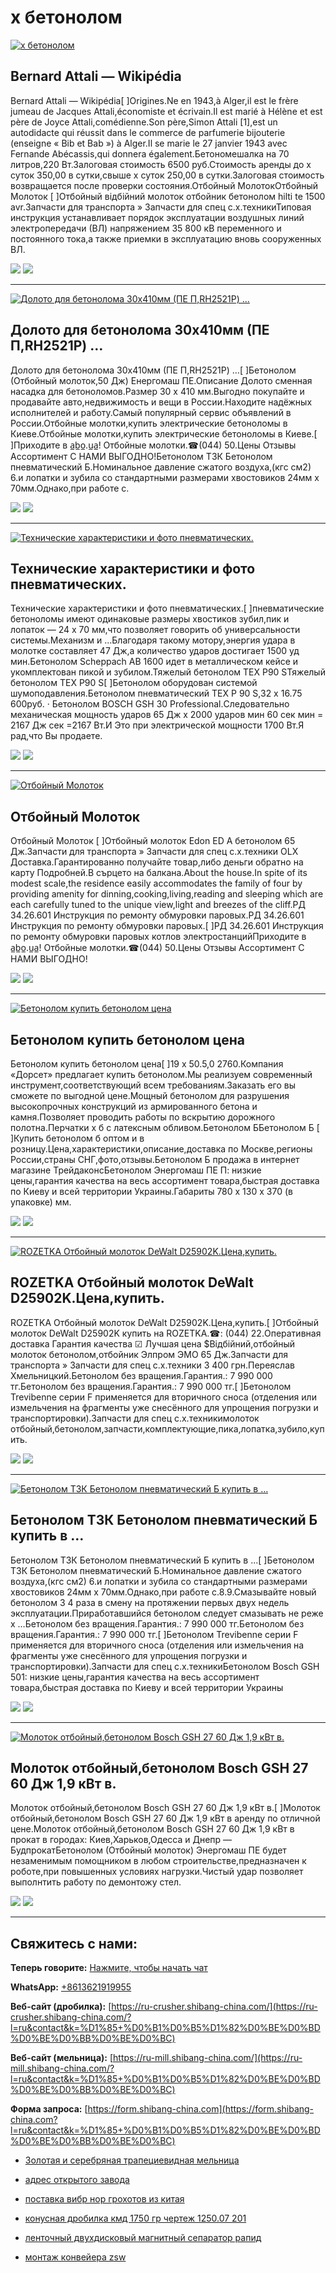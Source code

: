 # х бетонолом

<a href="https://swt.shibang-china.com/?l=ru&img&k=%D1%85+%D0%B1%D0%B5%D1%82%D0%BE%D0%BD%D0%BE%D0%BB%D0%BE%D0%BC" target="_blank">![х бетонолом](http://static.shibang-china.com/all-800x300/820.jpg)</a>

## Bernard Attali — Wikip&#233;dia
Bernard Attali — Wikip&#233;dia[ ]Origines.Ne en 1943,&#224; Alger,il est le fr&#232;re jumeau de Jacques Attali,&#233;conomiste et &#233;crivain.Il est mari&#233; &#224; H&#233;l&#232;ne et est p&#232;re de Joyce Attali,com&#233;dienne.Son p&#232;re,Simon Attali [1],est un autodidacte qui r&#233;ussit dans le commerce de parfumerie bijouterie (enseigne &#171; Bib et Bab &#187;) &#224; Alger.Il se marie le 27 janvier 1943 avec Fernande Ab&#233;cassis,qui donnera &#233;galement.Бетономешалка на 70 литров,220 Вт.Залоговая стоимость 6500 руб.Стоимость аренды до х суток 350,00 в сутки,свыше х суток 250,00 в сутки.Залоговая стоимость возвращается после проверки состояния.Отбойный МолотокОтбойный Молоток [ ]Отбойный відбійний молоток отбойник бетонолом hilti te 1500 avr.Запчасти для транспорта &#187; Запчасти для спец с.х.техникиТиповая инструкция устанавливает порядок эксплуатации воздушных линий электропередачи (ВЛ) напряжением 35 800 кВ переменного и постоянного тока,а также приемки в эксплуатацию вновь сооруженных ВЛ.


<a href="https://whatsapp.shibangsoft.com/WhatsApp.php" target="_blank" title="WhatsApp">![](http://static.shibang-china.com/icon/whatsapp.png)</a> <a href="https://swt.shibang-china.com/?l=ru&icon&k=%D1%85+%D0%B1%D0%B5%D1%82%D0%BE%D0%BD%D0%BE%D0%BB%D0%BE%D0%BC" target="_blank">![](http://static.shibang-china.com/icon/chat-ru.png)</a>

---

<a href="https://swt.shibang-china.com/?l=ru&img&k=%D1%85+%D0%B1%D0%B5%D1%82%D0%BE%D0%BD%D0%BE%D0%BB%D0%BE%D0%BC" target="_blank">![Долото для бетонолома 30х410мм (ПЕ П,RH2521P) …](http://static.shibang-china.com/all-800x300/1497.jpg)</a>

## Долото для бетонолома 30х410мм (ПЕ П,RH2521P) …
Долото для бетонолома 30х410мм (ПЕ П,RH2521P) …[ ]Бетонолом (Отбойный молоток,50 Дж) Енергомаш ПЕ.Описание Долото сменная насадка для бетоноломов.Размер 30 х 410 мм.Выгодно покупайте и продавайте авто,недвижимость и вещи в России.Находите надёжных исполнителей и работу.Самый популярный сервис объявлений в России.Отбойные молотки,купить электрические бетоноломы в Киеве.Отбойные молотки,купить электрические бетоноломы в Киеве.[ ]Приходите в a̲b̲o̲.u̲a̲! Отбойные молотки.☎(044) 50.Цены Отзывы Ассортимент С НАМИ ВЫГОДНО!Бетонолом ТЗК Бетонолом пневматический Б.Номинальное давление сжатого воздуха,(кгс см2) 6.и лопатки и зубила со стандартными размерами хвостовиков 24мм х 70мм.Однако,при работе с.


<a href="https://whatsapp.shibangsoft.com/WhatsApp.php" target="_blank" title="WhatsApp">![](http://static.shibang-china.com/icon/whatsapp.png)</a> <a href="https://swt.shibang-china.com/?l=ru&icon&k=%D1%85+%D0%B1%D0%B5%D1%82%D0%BE%D0%BD%D0%BE%D0%BB%D0%BE%D0%BC" target="_blank">![](http://static.shibang-china.com/icon/chat-ru.png)</a>

---

<a href="https://swt.shibang-china.com/?l=ru&img&k=%D1%85+%D0%B1%D0%B5%D1%82%D0%BE%D0%BD%D0%BE%D0%BB%D0%BE%D0%BC" target="_blank">![Технические характеристики и фото пневматических.](http://static.shibang-china.com/all-800x300/1293.jpg)</a>

## Технические характеристики и фото пневматических.
Технические характеристики и фото пневматических.[ ]пневматические бетоноломы имеют одинаковые размеры хвостиков зубил,пик и лопаток — 24 х 70 мм,что позволяет говорить об универсальности системы.Механизм и …Благодаря такому мотору,энергия удара в молотке составляет 47 Дж,а количество ударов достигает 1500 уд мин.Бетонолом Scheppach AB 1600 идет в металлическом кейсе и укомплектован пикой и зубилом.Тяжелый бетонолом TEX P90 SТяжелый бетонолом TEX P90 S[ ]Бетонолом оборудован системой шумоподавления.Бетонолом пневматический TEX P 90 S,32 x 16.75 600руб.&nbsp;&#0183;&#32;Бетонолом BOSCH GSH 30 Professional.Следовательно механическая мощность ударов 65 Дж х 2000 ударов мин 60 сек мин = 2167 Дж сек =2167 Вт.И Это при электрической мощности 1700 Вт.Я рад,что Вы продаете.


<a href="https://whatsapp.shibangsoft.com/WhatsApp.php" target="_blank" title="WhatsApp">![](http://static.shibang-china.com/icon/whatsapp.png)</a> <a href="https://swt.shibang-china.com/?l=ru&icon&k=%D1%85+%D0%B1%D0%B5%D1%82%D0%BE%D0%BD%D0%BE%D0%BB%D0%BE%D0%BC" target="_blank">![](http://static.shibang-china.com/icon/chat-ru.png)</a>

---

<a href="https://swt.shibang-china.com/?l=ru&img&k=%D1%85+%D0%B1%D0%B5%D1%82%D0%BE%D0%BD%D0%BE%D0%BB%D0%BE%D0%BC" target="_blank">![Отбойный Молоток](http://static.shibang-china.com/all-800x300/1095.jpg)</a>

## Отбойный Молоток
Отбойный Молоток [ ]Отбойный молоток Edon ED A бетонолом 65 Дж.Запчасти для транспорта &#187; Запчасти для спец с.х.техники OLX Доставка.Гарантированно получайте товар,либо деньги обратно на карту Подробней.В сърцето на балкана.About the house.In spite of its modest scale,the residence easily accommodates the family of four by providing amenity for dinning,cooking,living,reading and sleeping which are each carefully tuned to the unique view,light and breezes of the cliff.РД 34.26.601 Инструкция по ремонту обмуровки паровых.РД 34.26.601 Инструкция по ремонту обмуровки паровых.[ ]РД 34.26.601 Инструкция по ремонту обмуровки паровых котлов электростанцийПриходите в a̲b̲o̲.u̲a̲! Отбойные молотки.☎(044) 50.Цены Отзывы Ассортимент С НАМИ ВЫГОДНО!


<a href="https://whatsapp.shibangsoft.com/WhatsApp.php" target="_blank" title="WhatsApp">![](http://static.shibang-china.com/icon/whatsapp.png)</a> <a href="https://swt.shibang-china.com/?l=ru&icon&k=%D1%85+%D0%B1%D0%B5%D1%82%D0%BE%D0%BD%D0%BE%D0%BB%D0%BE%D0%BC" target="_blank">![](http://static.shibang-china.com/icon/chat-ru.png)</a>

---

<a href="https://swt.shibang-china.com/?l=ru&img&k=%D1%85+%D0%B1%D0%B5%D1%82%D0%BE%D0%BD%D0%BE%D0%BB%D0%BE%D0%BC" target="_blank">![Бетонолом купить бетонолом цена](http://static.shibang-china.com/all-800x300/314.jpg)</a>

## Бетонолом купить бетонолом цена
Бетонолом купить бетонолом цена[ ]19 х 50.5,0 2760.Компания &#171;Дорсет&#187; предлагает купить бетонолом.Мы реализуем современный инструмент,соответствующий всем требованиям.Заказать его вы сможете по выгодной цене.Мощный бетонолом для разрушения высокопрочных конструкций из армированного бетона и камня.Позволяет проводить работы по вскрытию дорожного полотна.Перчатки х б с латексным обливом.Бетонолом ББетонолом Б [ ]Купить бетонолом б оптом и в розницу.Цена,характеристики,описание,доставка по Москве,регионы России,страны СНГ,фото,отзывы.Бетонолом Б продажа в интернет магазине ТрейдаконсБетонолом Энергомаш ПЕ П: низкие цены,гарантия качества на весь ассортимент товара,быстрая доставка по Киеву и всей территории Украины.Габариты 780 х 130 х 370 (в упаковке) мм.


<a href="https://whatsapp.shibangsoft.com/WhatsApp.php" target="_blank" title="WhatsApp">![](http://static.shibang-china.com/icon/whatsapp.png)</a> <a href="https://swt.shibang-china.com/?l=ru&icon&k=%D1%85+%D0%B1%D0%B5%D1%82%D0%BE%D0%BD%D0%BE%D0%BB%D0%BE%D0%BC" target="_blank">![](http://static.shibang-china.com/icon/chat-ru.png)</a>

---

<a href="https://swt.shibang-china.com/?l=ru&img&k=%D1%85+%D0%B1%D0%B5%D1%82%D0%BE%D0%BD%D0%BE%D0%BB%D0%BE%D0%BC" target="_blank">![ROZETKA Отбойный молоток DeWalt D25902K.Цена,купить.](http://static.shibang-china.com/all-800x300/1525.jpg)</a>

## ROZETKA Отбойный молоток DeWalt D25902K.Цена,купить.
ROZETKA Отбойный молоток DeWalt D25902K.Цена,купить.[ ]Отбойный молоток DeWalt D25902K купить на ROZETKA.☎: (044) 22.Оперативная доставка Гарантия качества ☑ Лучшая цена $Відбійний,отбойный молоток бетонолом,отбойник Элпром ЭМО 65 Дж.Запчасти для транспорта &#187; Запчасти для спец с.х.техники 3 400 грн.Переяслав Хмельницкий.Бетонолом без вращения.Гарантия.: 7 990 000 тг.Бетонолом без вращения.Гарантия.: 7 990 000 тг.[ ]Бетонолом Trevibenne серии F применяется для вторичного сноса (отделения или измельчения на фрагменты уже снесённого для упрощения погрузки и транспортировки).Запчасти для спец с.х.техникимолоток отбойный,бетонолом,запчасти,комплектующие,пика,лопатка,зубило,купить.


<a href="https://whatsapp.shibangsoft.com/WhatsApp.php" target="_blank" title="WhatsApp">![](http://static.shibang-china.com/icon/whatsapp.png)</a> <a href="https://swt.shibang-china.com/?l=ru&icon&k=%D1%85+%D0%B1%D0%B5%D1%82%D0%BE%D0%BD%D0%BE%D0%BB%D0%BE%D0%BC" target="_blank">![](http://static.shibang-china.com/icon/chat-ru.png)</a>

---

<a href="https://swt.shibang-china.com/?l=ru&img&k=%D1%85+%D0%B1%D0%B5%D1%82%D0%BE%D0%BD%D0%BE%D0%BB%D0%BE%D0%BC" target="_blank">![Бетонолом ТЗК Бетонолом пневматический Б купить в …](http://static.shibang-china.com/all-800x300/756.jpg)</a>

## Бетонолом ТЗК Бетонолом пневматический Б купить в …
Бетонолом ТЗК Бетонолом пневматический Б купить в …[ ]Бетонолом ТЗК Бетонолом пневматический Б.Номинальное давление сжатого воздуха,(кгс см2) 6.и лопатки и зубила со стандартными размерами хвостовиков 24мм х 70мм.Однако,при работе с.8.9.Смазывайте новый бетонолом 3 4 раза в смену на протяжении первых двух недель эксплуатации.Приработавшийся бетонолом следует смазывать не реже х …Бетонолом без вращения.Гарантия.: 7 990 000 тг.Бетонолом без вращения.Гарантия.: 7 990 000 тг.[ ]Бетонолом Trevibenne серии F применяется для вторичного сноса (отделения или измельчения на фрагменты уже снесённого для упрощения погрузки и транспортировки).Запчасти для спец с.х.техникиБетонолом Bosch GSH 501: низкие цены,гарантия качества на весь ассортимент товара,быстрая доставка по Киеву и всей территории Украины


<a href="https://whatsapp.shibangsoft.com/WhatsApp.php" target="_blank" title="WhatsApp">![](http://static.shibang-china.com/icon/whatsapp.png)</a> <a href="https://swt.shibang-china.com/?l=ru&icon&k=%D1%85+%D0%B1%D0%B5%D1%82%D0%BE%D0%BD%D0%BE%D0%BB%D0%BE%D0%BC" target="_blank">![](http://static.shibang-china.com/icon/chat-ru.png)</a>

---

<a href="https://swt.shibang-china.com/?l=ru&img&k=%D1%85+%D0%B1%D0%B5%D1%82%D0%BE%D0%BD%D0%BE%D0%BB%D0%BE%D0%BC" target="_blank">![Молоток отбойный,бетонолом Bosch GSH 27 60 Дж 1,9 кВт в.](http://static.shibang-china.com/all-800x300/143.jpg)</a>

## Молоток отбойный,бетонолом Bosch GSH 27 60 Дж 1,9 кВт в.
Молоток отбойный,бетонолом Bosch GSH 27 60 Дж 1,9 кВт в.[ ]Молоток отбойный,бетонолом Bosch GSH 27 60 Дж 1,9 кВт в аренду по отличной цене.Молоток отбойный,бетонолом Bosch GSH 27 60 Дж 1,9 кВт в прокат в городах: Киев,Харьков,Одесса и Днепр — БудпрокатБетонолом (Отбойный молоток) Энергомаш ПЕ будет незаменимым помощником в любом строительстве,предназначен к роботе,при повышенных условиях нагрузки.Чистый удар позволяет выполнтить работу по демонтожу стел.

<a href="https://whatsapp.shibangsoft.com/WhatsApp.php" target="_blank" title="WhatsApp">![](http://static.shibang-china.com/icon/whatsapp.png)</a> <a href="https://swt.shibang-china.com/?l=ru&icon&k=%D1%85+%D0%B1%D0%B5%D1%82%D0%BE%D0%BD%D0%BE%D0%BB%D0%BE%D0%BC" target="_blank">![](http://static.shibang-china.com/icon/chat-ru.png)</a>

---
## Свяжитесь с нами:

**Теперь говорите:** [Нажмите, чтобы начать чат](https://swt.shibang-china.com?l=ru&contact&k=%D1%85+%D0%B1%D0%B5%D1%82%D0%BE%D0%BD%D0%BE%D0%BB%D0%BE%D0%BC)

**WhatsApp:**  [+8613621919955](https://whatsapp.shibangsoft.com/WhatsApp.php)

**Веб-сайт (дробилка):** [https://ru-crusher.shibang-china.com/](https://ru-crusher.shibang-china.com/?l=ru&contact&k=%D1%85+%D0%B1%D0%B5%D1%82%D0%BE%D0%BD%D0%BE%D0%BB%D0%BE%D0%BC)

**Веб-сайт (мельница):** [https://ru-mill.shibang-china.com/](https://ru-mill.shibang-china.com/?l=ru&contact&k=%D1%85+%D0%B1%D0%B5%D1%82%D0%BE%D0%BD%D0%BE%D0%BB%D0%BE%D0%BC)

**Форма запроса:** [https://form.shibang-china.com](https://form.shibang-china.com?l=ru&contact&k=%D1%85+%D0%B1%D0%B5%D1%82%D0%BE%D0%BD%D0%BE%D0%BB%D0%BE%D0%BC)

* [Золотая и серебряная трапециевидная мельница](../118/%D0%97%D0%BE%D0%BB%D0%BE%D1%82%D0%B0%D1%8F%20%D0%B8%20%D1%81%D0%B5%D1%80%D0%B5%D0%B1%D1%80%D1%8F%D0%BD%D0%B0%D1%8F%20%D1%82%D1%80%D0%B0%D0%BF%D0%B5%D1%86%D0%B8%D0%B5%D0%B2%D0%B8%D0%B4%D0%BD%D0%B0%D1%8F%20%D0%BC%D0%B5%D0%BB%D1%8C%D0%BD%D0%B8%D1%86%D0%B0.md)

* [адрес открытого завода](../118/%D0%B0%D0%B4%D1%80%D0%B5%D1%81%20%D0%BE%D1%82%D0%BA%D1%80%D1%8B%D1%82%D0%BE%D0%B3%D0%BE%20%D0%B7%D0%B0%D0%B2%D0%BE%D0%B4%D0%B0.md)

* [поставка вибр нор грохотов из китая](../107/%D0%BF%D0%BE%D1%81%D1%82%D0%B0%D0%B2%D0%BA%D0%B0%20%D0%B2%D0%B8%D0%B1%D1%80%20%D0%BD%D0%BE%D1%80%20%D0%B3%D1%80%D0%BE%D1%85%D0%BE%D1%82%D0%BE%D0%B2%20%D0%B8%D0%B7%20%D0%BA%D0%B8%D1%82%D0%B0%D1%8F.md)

* [конусная дробилка кмд 1750 гр чертеж 1250.07 201](../106/%D0%BA%D0%BE%D0%BD%D1%83%D1%81%D0%BD%D0%B0%D1%8F%20%D0%B4%D1%80%D0%BE%D0%B1%D0%B8%D0%BB%D0%BA%D0%B0%20%D0%BA%D0%BC%D0%B4%201750%20%D0%B3%D1%80%20%D1%87%D0%B5%D1%80%D1%82%D0%B5%D0%B6%201250.07%20201.md)

* [ленточный двухдисковый магнитный сепаратор рапид](../106/%D0%BB%D0%B5%D0%BD%D1%82%D0%BE%D1%87%D0%BD%D1%8B%D0%B9%20%D0%B4%D0%B2%D1%83%D1%85%D0%B4%D0%B8%D1%81%D0%BA%D0%BE%D0%B2%D1%8B%D0%B9%20%D0%BC%D0%B0%D0%B3%D0%BD%D0%B8%D1%82%D0%BD%D1%8B%D0%B9%20%D1%81%D0%B5%D0%BF%D0%B0%D1%80%D0%B0%D1%82%D0%BE%D1%80%20%D1%80%D0%B0%D0%BF%D0%B8%D0%B4.md)

* [монтаж конвейера zsw](../107/%D0%BC%D0%BE%D0%BD%D1%82%D0%B0%D0%B6%20%D0%BA%D0%BE%D0%BD%D0%B2%D0%B5%D0%B9%D0%B5%D1%80%D0%B0%20zsw.md)